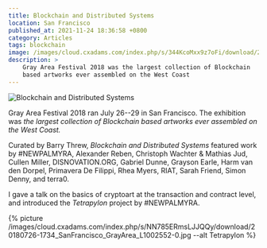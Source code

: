 ```yaml
---
title: Blockchain and Distributed Systems
location: San Francisco
published_at: 2021-11-24 18:36:58 +0800
category: Articles
tags: blockchain
image: /images/cloud.cxadams.com/index.php/s/344KcoMxx9z7oFi/download/20180725-1250_SanFrancisco_GrayArea_L1002528-0.jpg
description: >
    Gray Area Festival 2018 was the largest collection of Blockchain
    based artworks ever assembled on the West Coast
---
```


![Blockchain and Distributed
Systems](/images/cloud.cxadams.com/index.php/s/ykosKH6qk6oYzHP/download/20180730-1621_SanFrancisco_GrayArea_L1003046-0.jpg)

Gray Area Festival 2018 ran July 26--29 in San Francisco. The exhibition
was *the largest collection of Blockchain based artworks ever assembled
on the West Coast.*

Curated by Barry Threw, *Blockchain and Distributed Systems* featured
work by #NEWPALMYRA, Alexander Reben, Christoph Wachter & Mathias Jud,
Cullen Miller, DISNOVATION.ORG, Gabriel Dunne, Grayson Earle, Harm van
den Dorpel, Primavera De Filippi, Rhea Myers, RIAT, Sarah Friend, Simon
Denny, and terra0.

I gave a talk on the basics of cryptoart at the transaction and
contract level, and introduced the *Tetrapylon* project by #NEWPALMYRA.

{% picture /images/cloud.cxadams.com/index.php/s/NN785ERmsLJJQQy/download/20180726-1734_SanFrancisco_GrayArea_L1002552-0.jpg --alt Tetrapylon %}
